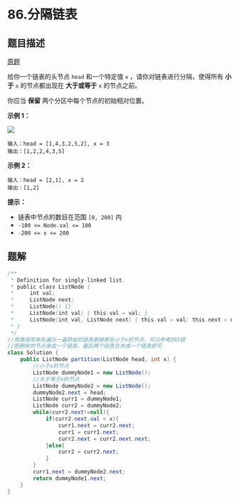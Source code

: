 # 86.分隔链表

## 题目描述

[原题](https://leetcode-cn.com/problems/partition-list/)

给你一个链表的头节点 `head` 和一个特定值 `x` ，请你对链表进行分隔，使得所有 **小于** `x` 的节点都出现在 **大于或等于** `x` 的节点之前。

你应当 **保留** 两个分区中每个节点的初始相对位置。

**示例 1：**

![](https://assets.leetcode.com/uploads/2021/01/04/partition.jpg)

```
输入：head = [1,4,3,2,5,2], x = 3
输出：[1,2,2,4,3,5]
```

**示例 2：**

```
输入：head = [2,1], x = 2
输出：[1,2]
```

**提示：**

- 链表中节点的数目在范围 `[0, 200]` 内
- `-100 <= Node.val <= 100`
- `-200 <= x <= 200`

## 题解

```java
/**
 * Definition for singly-linked list.
 * public class ListNode {
 *     int val;
 *     ListNode next;
 *     ListNode() {}
 *     ListNode(int val) { this.val = val; }
 *     ListNode(int val, ListNode next) { this.val = val; this.next = next; }
 * }
 */
//思路很简单先遍历一遍原始的链表删掉那些小于x的节点，可以参考203题
//把删除的节点串成一个链表，最后两个链表合并成一个链表即可 
class Solution {
    public ListNode partition(ListNode head, int x) {
        //小于x的节点
        ListNode dummyNode1 = new ListNode();
        //大于等于x的节点
        ListNode dummyNode2 = new ListNode();
        dummyNode2.next = head;
        ListNode curr1 = dummyNode1;
        ListNode curr2 = dummyNode2;
        while(curr2.next!=null){
            if(curr2.next.val < x){
                curr1.next = curr2.next;
                curr1 = curr1.next;
                curr2.next = curr2.next.next;
            }else{
                curr2 = curr2.next;
            }
        }
        curr1.next = dummyNode2.next;
        return dummyNode1.next;
    }
}
```

